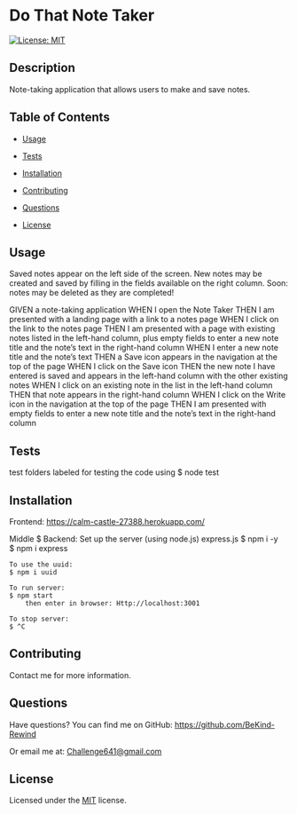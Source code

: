 # Do That Note Taker

[![License: MIT](https://img.shields.io/badge/License-MIT-yellow.svg)](https://choosealicense.com/licenses/mit/)

## Description
Note-taking application that allows users to make and save notes.

## Table of Contents
  - [Usage](#usage)
  - [Tests](#tests)
  - [Installation](#installation)
  - [Contributing](#contributing)
  - [Questions](#questions)

  - [License](#license)
      


## Usage
Saved notes appear on the left side of the screen. New notes may be created and saved by filling in the fields available on the right column. Soon: notes may be deleted as they are completed!

GIVEN a note-taking application
WHEN I open the Note Taker
THEN I am presented with a landing page with a link to a notes page
WHEN I click on the link to the notes page
THEN I am presented with a page with existing notes listed in the left-hand column, plus empty fields to enter a new note title and the note’s text in the right-hand column
WHEN I enter a new note title and the note’s text
THEN a Save icon appears in the navigation at the top of the page
WHEN I click on the Save icon
THEN the new note I have entered is saved and appears in the left-hand column with the other existing notes
WHEN I click on an existing note in the list in the left-hand column
THEN that note appears in the right-hand column
WHEN I click on the Write icon in the navigation at the top of the page
THEN I am presented with empty fields to enter a new note title and the note’s text in the right-hand column



## Tests
test folders labeled for testing the code using $ node test 



## Installation
Frontend:
https://calm-castle-27388.herokuapp.com/ 

Middle $ Backend:
Set up the server (using node.js) express.js 
    $ npm i -y  
    $ npm i express 
    
    To use the uuid: 
    $ npm i uuid 

    To run server:
    $ npm start
        then enter in browser: Http://localhost:3001

    To stop server:
    $ ^C

## Contributing
Contact me for more information.


## Questions

Have questions?
You can find me on GitHub:
https://github.com/BeKind-Rewind

Or email me at:
Challenge641@gmail.com


## License

Licensed under the [MIT](https://choosealicense.com/licenses/mit/) license.
    